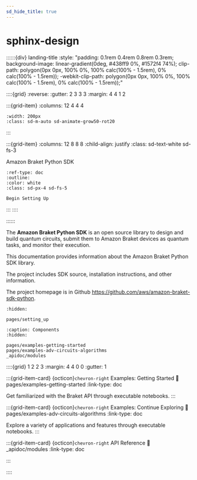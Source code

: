 ```yaml
---
sd_hide_title: true
---
```


# sphinx-design

::::::{div} landing-title
:style: "padding: 0.1rem 0.4rem 0.8rem 0.3rem; background-image: linear-gradient(0deg, #438ff9 0%, #1572f4 74%); clip-path: polygon(0px 0px, 100% 0%, 100% calc(100% - 1.5rem), 0% calc(100% - 1.5rem)); -webkit-clip-path: polygon(0px 0px, 100% 0%, 100% calc(100% - 1.5rem), 0% calc(100% - 1.5rem));"

::::{grid}
:reverse:
:gutter: 2 3 3 3
:margin: 4 4 1 2

:::{grid-item}
:columns: 12 4 4 4

```{image} ./_static/braket-avatar.png
:width: 200px
:class: sd-m-auto sd-animate-grow50-rot20
```
:::

:::{grid-item}
:columns: 12 8 8 8
:child-align: justify
:class: sd-text-white sd-fs-3

Amazon Braket Python SDK

```{button-ref} pages/setting_up
:ref-type: doc
:outline:
:color: white
:class: sd-px-4 sd-fs-5

Begin Setting Up
```

:::
::::

::::::

The **Amazon Braket Python SDK** is an open source library to design and build quantum circuits, submit them to Amazon Braket devices as quantum tasks, and monitor their execution.

This documentation provides information about the Amazon Braket Python SDK library. 

The project includes SDK source, installation instructions, and other information.

The project homepage is in Github https://github.com/aws/amazon-braket-sdk-python. 

```{toctree}
:hidden:

pages/setting_up
```

```{toctree}
:caption: Components
:hidden:

pages/examples-getting-started
pages/examples-adv-circuits-algorithms
_apidoc/modules
```

::::{grid} 1 2 2 3
:margin: 4 4 0 0
:gutter: 1

:::{grid-item-card} {octicon}`chevron-right` Examples: Getting Started
:link: pages/examples-getting-started
:link-type: doc

Get familiarized with the Braket API through executable notebooks.
:::

:::{grid-item-card} {octicon}`chevron-right` Examples: Continue Exploring
:link: pages/examples-adv-circuits-algorithms
:link-type: doc

Explore a variety of applications and features through executable notebooks.
:::

:::{grid-item-card} {octicon}`chevron-right` API Reference
:link: _apidoc/modules
:link-type: doc

:::

::::
